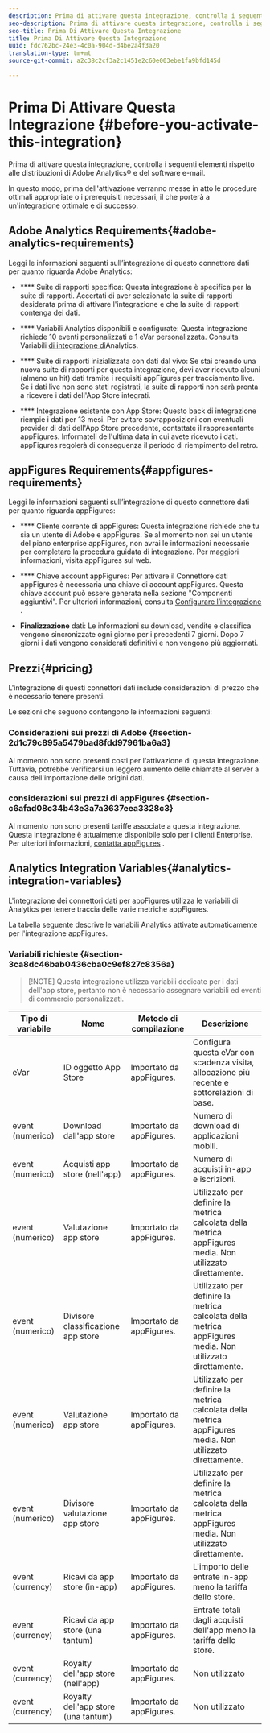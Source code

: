 ```yaml
---
description: Prima di attivare questa integrazione, controlla i seguenti elementi rispetto alle distribuzioni di Adobe Analytics® e del software e-mail.
seo-description: Prima di attivare questa integrazione, controlla i seguenti elementi rispetto alle distribuzioni di Adobe Analytics® e del software e-mail.
seo-title: Prima Di Attivare Questa Integrazione
title: Prima Di Attivare Questa Integrazione
uuid: fdc762bc-24e3-4c0a-904d-d4be2a4f3a20
translation-type: tm+mt
source-git-commit: a2c38c2cf3a2c1451e2c60e003ebe1fa9bfd145d

---
```



# Prima Di Attivare Questa Integrazione {#before-you-activate-this-integration}

Prima di attivare questa integrazione, controlla i seguenti elementi rispetto alle distribuzioni di Adobe Analytics® e del software e-mail.

In questo modo, prima dell'attivazione verranno messe in atto le procedure ottimali appropriate o i prerequisiti necessari, il che porterà a un'integrazione ottimale e di successo.

## Adobe Analytics Requirements{#adobe-analytics-requirements}

Leggi le informazioni seguenti sull’integrazione di questo connettore dati per quanto riguarda Adobe Analytics:

* **** Suite di rapporti specifica: Questa integrazione è specifica per la suite di rapporti. Accertati di aver selezionato la suite di rapporti desiderata prima di attivare l'integrazione e che la suite di rapporti contenga dei dati.
* **** Variabili Analytics disponibili e configurate: Questa integrazione richiede 10 eventi personalizzati e 1 eVar personalizzata. Consulta Variabili [di integrazione di](appfigures-before-activation.md#analytics-integration-variables)Analytics.

* **** Suite di rapporti inizializzata con dati dal vivo: Se stai creando una nuova suite di rapporti per questa integrazione, devi aver ricevuto alcuni (almeno un hit) dati tramite i requisiti appFigures per tracciamento live. Se i dati live non sono stati registrati, la suite di rapporti non sarà pronta a ricevere i dati dell'App Store integrati.

* **** Integrazione esistente con App Store: Questo back di integrazione riempie i dati per 13 mesi. Per evitare sovrapposizioni con eventuali provider di dati dell'App Store precedente, contattate il rappresentante appFigures. Informateli dell'ultima data in cui avete ricevuto i dati. appFigures regolerà di conseguenza il periodo di riempimento del retro.

## appFigures Requirements{#appfigures-requirements}

Leggi le informazioni seguenti sull’integrazione di questo connettore dati per quanto riguarda appFigures:

* **** Cliente corrente di appFigures: Questa integrazione richiede che tu sia un utente di Adobe e appFigures. Se al momento non sei un utente del piano enterprise appFigures, non avrai le informazioni necessarie per completare la procedura guidata di integrazione. Per maggiori informazioni, visita appFigures sul web.
* **** Chiave account appFigures: Per attivare il Connettore dati appFigures è necessaria una chiave di account appFigures. Questa chiave account può essere generata nella sezione "Componenti aggiuntivi". Per ulteriori informazioni, consulta [Configurare l’integrazione](../appfigures-overview/t-appfigures-integration.md) .

* **Finalizzazione** dati: Le informazioni su download, vendite e classifica vengono sincronizzate ogni giorno per i precedenti 7 giorni. Dopo 7 giorni i dati vengono considerati definitivi e non vengono più aggiornati.

## Prezzi{#pricing}

L'integrazione di questi connettori dati include considerazioni di prezzo che è necessario tenere presenti.

Le sezioni che seguono contengono le informazioni seguenti:

### Considerazioni sui prezzi di Adobe {#section-2d1c79c895a5479bad8fdd97961ba6a3}

Al momento non sono presenti costi per l'attivazione di questa integrazione. Tuttavia, potrebbe verificarsi un leggero aumento delle chiamate al server a causa dell'importazione delle origini dati.

### considerazioni sui prezzi di appFigures {#section-c6afad08c34b43e3a7a3637eea3328c3}

Al momento non sono presenti tariffe associate a questa integrazione. Questa integrazione è attualmente disponibile solo per i clienti Enterprise. Per ulteriori informazioni, [contatta appFigures](https://appfigures.com/support/contact) .

## Analytics Integration Variables{#analytics-integration-variables}

L'integrazione dei connettori dati per appFigures utilizza le variabili di Analytics per tenere traccia delle varie metriche appFigures.

La tabella seguente descrive le variabili Analytics attivate automaticamente per l'integrazione appFigures.

### Variabili richieste {#section-3ca8dc46bab0436cba0c9ef827c8356a}

> [!NOTE] Questa integrazione utilizza variabili dedicate per i dati dell'app store, pertanto non è necessario assegnare variabili ed eventi di commercio personalizzati.

| Tipo di variabile | Nome | Metodo di compilazione | Descrizione |
|---|---|---|---|
| eVar | ID oggetto App Store | Importato da appFigures. | Configura questa eVar con scadenza visita, allocazione più recente e sottorelazioni di base. |
| event (numerico) | Download dall'app store | Importato da appFigures. | Numero di download di applicazioni mobili. |
| event (numerico) | Acquisti app store (nell'app) | Importato da appFigures. | Numero di acquisti in-app e iscrizioni. |
| event (numerico) | Valutazione app store | Importato da appFigures. | Utilizzato per definire la metrica calcolata della metrica appFigures media. Non utilizzato direttamente. |
| event (numerico) | Divisore classificazione app store | Importato da appFigures. | Utilizzato per definire la metrica calcolata della metrica appFigures media. Non utilizzato direttamente. |
| event (numerico) | Valutazione app store | Importato da appFigures. | Utilizzato per definire la metrica calcolata della metrica appFigures media. Non utilizzato direttamente. |
| event (numerico) | Divisore valutazione app store | Importato da appFigures. | Utilizzato per definire la metrica calcolata della metrica appFigures media. Non utilizzato direttamente. |
| event (currency) | Ricavi da app store (in-app) | Importato da appFigures. | L'importo delle entrate in-app meno la tariffa dello store. |
| event (currency) | Ricavi da app store (una tantum) | Importato da appFigures. | Entrate totali dagli acquisti dell'app meno la tariffa dello store. |
| event (currency) | Royalty dell'app store (nell'app) | Importato da appFigures. | Non utilizzato |
| event (currency) | Royalty dell'app store (una tantum) | Importato da appFigures. | Non utilizzato |
